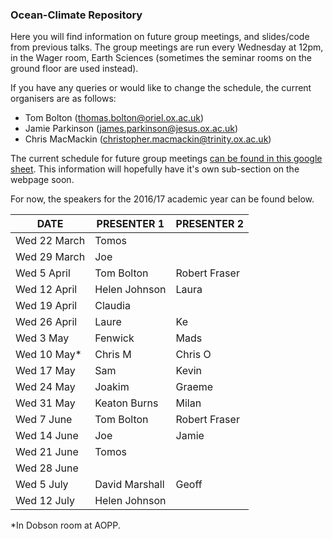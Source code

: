 ### Ocean-Climate Repository

Here you will find information on future group meetings, and slides/code from previous talks. The group meetings are run every Wednesday at 12pm, in the Wager room, Earth Sciences (sometimes the seminar rooms on the ground floor are used instead). 

If you have any queries or would like to change the schedule, the current organisers are as follows:

* Tom Bolton (thomas.bolton@oriel.ox.ac.uk)
* Jamie Parkinson (james.parkinson@jesus.ox.ac.uk)
* Chris MacMackin (christopher.macmackin@trinity.ox.ac.uk)

The current schedule for future group meetings [can be found in this google sheet](https://docs.google.com/spreadsheets/d/11S_bHZrkATnQsYqUyf3dwCsAEZUEdZSv06rGa5GjDLI/edit#gid=0). This information will hopefully have it's own sub-section on the webpage soon. 

For now, the speakers for the 2016/17 academic year can be found below.

| DATE         | PRESENTER 1    | PRESENTER 2   |
|--------------|----------------|---------------|
| Wed 22 March | Tomos          |               |
| Wed 29 March | Joe            |               |
| Wed 5 April  | Tom Bolton     | Robert Fraser |
| Wed 12 April | Helen Johnson  | Laura         |
| Wed 19 April | Claudia        |               |
| Wed 26 April | Laure          | Ke            |
| Wed 3 May    | Fenwick        | Mads          |
| Wed 10 May\* | Chris M        | Chris O       |
| Wed 17 May   | Sam            | Kevin         |
| Wed 24 May   | Joakim         | Graeme        |
| Wed 31 May   | Keaton Burns   | Milan         |
| Wed 7 June   | Tom Bolton     | Robert Fraser |
| Wed 14 June  | Joe            | Jamie         |
| Wed 21 June  | Tomos          |               |
| Wed 28 June  |                |               |
| Wed 5 July   | David Marshall | Geoff         |
| Wed 12 July  | Helen Johnson  |               |

\*In Dobson room at AOPP.
